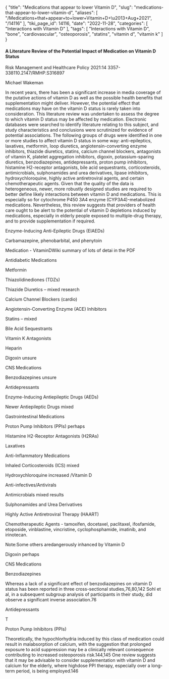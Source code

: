{
    "title": "Medications that appear to lower Vitamin D",
    "slug": "medications-that-appear-to-lower-vitamin-d",
    "aliases": [
        "/Medications+that+appear+to+lower+Vitamin+D+\u2013+Aug+2021",
        "/14116"
    ],
    "tiki_page_id": 14116,
    "date": "2022-11-28",
    "categories": [
        "Interactions with Vitamin D"
    ],
    "tags": [
        "Interactions with Vitamin D",
        "bone",
        "cardiovascular",
        "osteoporosis",
        "statins",
        "vitamin d",
        "vitamin k"
    ]
}


#### A Literature Review of the Potential Impact of Medication on Vitamin D Status

Risk Management and Healthcare Policy 2021:14 3357-338110.2147/RMHP.S316897

Michael Wakeman	

In recent years, there has been a significant increase in media coverage of the putative actions of vitamin D as well as the possible health benefits that supplementation 	might deliver. However, the potential effect that medications may have on the vitamin D	status is rarely taken into consideration. This literature review was undertaken to assess the degree to which vitamin D status may be affected by medication. Electronic databases were searched to identify literature relating to this subject, and study characteristics and conclusions were scrutinized for evidence of potential associations. The following groups of drugs were identified in one or more studies to affect vitamin D status in some way: anti-epileptics, laxatives, metformin, loop diuretics, angiotensin-converting enzyme inhibitors, thiazide diuretics, statins, calcium channel blockers, antagonists of vitamin K, platelet aggregation inhibitors, digoxin, potassium-sparing diuretics, benzodiazepines, antidepressants, proton pump inhibitors, histamine H2-receptor antagonists, bile acid sequestrants, corticosteroids, antimicrobials, sulphonamides and urea derivatives, lipase inhibitors, hydroxychloroquine, highly active antiretroviral agents, and certain chemotherapeutic agents. Given that the quality of the data is heterogeneous, newer, more robustly designed studies are required to better define likely interactions between vitamin D and medications. This is especially so for cytochrome P450 3A4 enzyme (CYP3A4)-metabolized medications. Nevertheless, this review suggests that providers of health care ought to be alert to the potential of vitamin D depletions induced by medications, especially in elderly people exposed to multiple-drug therapy, and to provide supplementation if required.

Enzyme-Inducing Anti-Epileptic Drugs (EIAEDs)

Carbamazepine, phenobarbital, and phenytoin 

Medication - VitaminDWiki summary of lots of detai in the PDF

Antidiabetic Medications		

Metformin		

Thiazolidinediones (TDZs)		

Thiazide Diuretics – mixed research		

Calcium Channel Blockers (cardio)		

Angiotensin-Converting Enzyme (ACE) Inhibitors		

Statins – mixed	

Bile Acid Sequestrants		

Vitamin K Antagonists		

Heparin		

Digoxin unsure		

CNS Medications		

Benzodiazepines unsure		

Antidepressants		

Enzyme-Inducing Antiepileptic Drugs (AEDs)		

Newer Antiepileptic Drugs mixed		

Gastrointestinal Medications		

Proton Pump Inhibitors (PPIs) perhaps		

Histamine H2-Receptor Antagonists (H2RAs)

Laxatives		

Anti-Inflammatory Medications		

Inhaled Corticosteroids (ICS) mixed			

Hydroxychloroquine increased /Vitamin D		

Anti-infectives/Antivirals		

Antimicrobials mixed results		

Sulphonamides and Urea Derivatives		

Highly Active Antiretroviral Therapy (HAART)		

Chemotherapeutic Agents - tamoxifen, docetaxel, paclitaxel, ifosfamide, etoposide, vinblastine, vincristine, cyclophosphamide, imatinib, and irinotecan.

Note:Some others aredangerously inhanced by Vitamin D		

Digoxin perhaps

CNS Medications

Benzodiazepines

Whereas a lack of a significant effect of benzodiazepines on vitamin D status has been reported in three cross-sectional studies,76,80,142 Sohl et al, in a subsequent subgroup analysis of participants in their study, did observe a significant inverse association.76

Antidepressants

T

Proton Pump Inhibitors (PPIs)

Theoretically, the hypochlorhydria induced by this class of medication could result in malabsorption of calcium, with the suggestion that prolonged exposure to acid suppression may be a clinically relevant consequence contributing to increased osteoporosis risk.144,145 One review suggests that it may be advisable to consider supplementation with vitamin D and calcium for the elderly, where highdose PPI therapy, especially over a long-term period, is being employed.146